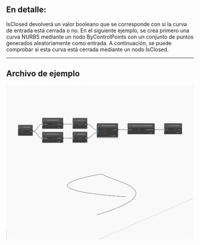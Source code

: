 ## En detalle:
IsClosed devolverá un valor booleano que se corresponde con si la curva de entrada está cerrada o no. En el siguiente ejemplo, se crea primero una curva NURBS mediante un nodo ByControlPoints con un conjunto de puntos generados aleatoriamente como entrada. A continuación, se puede comprobar si esta curva está cerrada mediante un nodo IsClosed.
___
## Archivo de ejemplo

![IsClosed](./Autodesk.DesignScript.Geometry.Curve.IsClosed_img.jpg)

